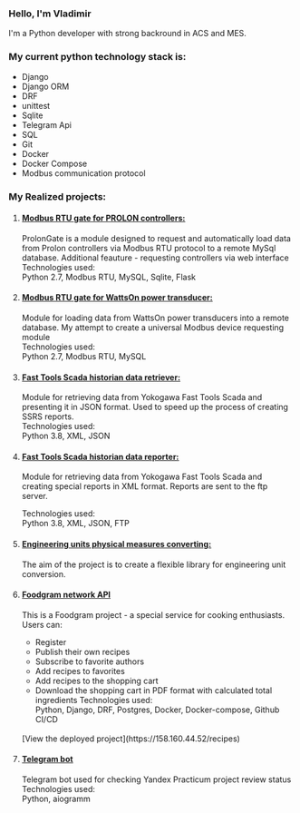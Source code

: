 ### Hello, I'm Vladimir

I'm a Python developer with strong backround in ACS and MES. 

### My current python technology stack is: 
 - Django
 - Django ORM
 - DRF
 - unittest
 - Sqlite
 - Telegram Api
 - SQL
 - Git
 - Docker
 - Docker Compose
 - Modbus communication protocol


### **My Realized projects:**
 1. #### <u>[Modbus RTU gate for PROLON controllers:](https://github.com/ead3471/prolon_gate)</u>
    ProlonGate is a module designed to request and automatically load data from Prolon controllers via Modbus RTU protocol to a remote MySql database. Additional feauture - requesting controllers via web interface<br>
    Technologies used:<br>
    Python 2.7, Modbus RTU, MySQL, Sqlite, Flask

 2. #### <u>[Modbus RTU gate for WattsOn power transducer:](https://github.com/ead3471/modbus_gate)</u>
    Module for loading data from WattsOn power transducers into a remote database. My attempt to create a universal Modbus device requesting module<br>
    Technologies used:<br>
    Python 2.7, Modbus RTU, MySQL

 3. #### <u>[Fast Tools Scada historian data retriever:](https://github.com/ead3471/ssrs)</u>
    Module for retrieving data from Yokogawa Fast Tools Scada and presenting it in JSON format. Used to speed up the process of creating SSRS reports.<br>
    Technologies used:<br>
    Python 3.8, XML, JSON

 4. #### <u>[Fast Tools Scada historian data reporter:](https://github.com/ead3471/masdu)</u>
    Module for retrieving data from Yokogawa Fast Tools Scada and creating special reports in XML format. Reports are sent to the ftp server.<br>

    Technologies used:<br>
    Python 3.8, XML, JSON, FTP

5. #### <u>[Engineering units physical measures converting:](https://github.com/ead3471/eng_unit_converter)</u>
    The aim of the project is to create a flexible library for engineering unit conversion.

6. #### <u>[Foodgram  network API](https://github.com/ead3471/foodgram-project-react)</u>
    This is a Foodgram project - a special service for cooking enthusiasts.<br>
    Users can:
    - Register
    - Publish their own recipes
    - Subscribe to favorite authors
    - Add recipes to favorites
    - Add recipes to the shopping cart
    - Download the shopping cart in PDF format with calculated total ingredients
    Technologies used:<br>
    Python, Django, DRF, Postgres, Docker, Docker-compose, Github CI/CD
    <br>
    [View the deployed project](https://158.160.44.52/recipes)


7. #### <u>[Telegram bot](https://github.com/ead3471/homework_bot)</u>
    Telegram bot used for checking Yandex Practicum project  review status<br>
    Technologies used:<br>
    Python, aiogramm






